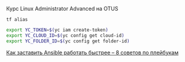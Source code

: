 Курс Linux Administrator Advanced на OTUS

```
tf alias
```

```bash
export YC_TOKEN=$(yc iam create-token)
export YC_CLOUD_ID=$(yc config get cloud-id)
export YC_FOLDER_ID=$(yc config get folder-id)
```

[Как заставить Ansible работать быстрее – 8 советов по плейбукам](https://habr.com/ru/companies/redhatrussia/articles/650679/)  
